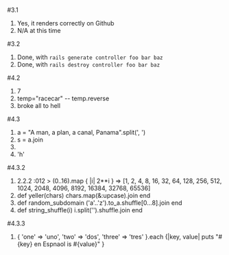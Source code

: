 #3.1
1. Yes, it renders correctly on Github
2. N/A at this time

#3.2
1. Done, with `rails generate controller foo bar baz`
2. Done, with `rails destroy controller foo bar baz`

#4.2
1. 7
2. temp="racecar" -- temp.reverse
5. broke all to hell

#4.3
1. a = "A man, a plan, a canal, Panama".split(', ')
2. s = a.join
3. 
4. 'h'

#4.3.2
1. 2.2.2 :012 > (0..16).map { |i| 2**i }
 => [1, 2, 4, 8, 16, 32, 64, 128, 256, 512, 1024, 2048, 4096, 8192, 16384, 32768, 65536] 
2. def yeller(chars)
     chars.map(&:upcase).join
   end
3.  def random_subdomain
   	('a'..'z').to_a.shuffle[0...8].join
 	end
4. def string_shuffle(i)
   	i.split('').shuffle.join
   end

#4.3.3 
1. {
    'one' => 'uno',
     'two' => 'dos',
     'three' => 'tres'
 }.each {|key, value| puts "#{key} en Espnaol is #{value}" }

